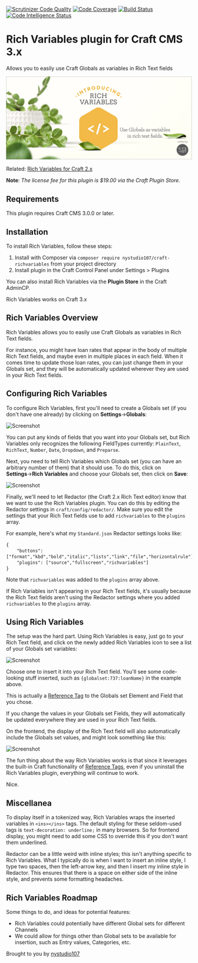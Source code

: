 [![Scrutinizer Code Quality](https://scrutinizer-ci.com/g/nystudio107/craft-richvariables/badges/quality-score.png?b=v1)](https://scrutinizer-ci.com/g/nystudio107/craft-richvariables/?branch=v1) [![Code Coverage](https://scrutinizer-ci.com/g/nystudio107/craft-richvariables/badges/coverage.png?b=v1)](https://scrutinizer-ci.com/g/nystudio107/craft-richvariables/?branch=v1) [![Build Status](https://scrutinizer-ci.com/g/nystudio107/craft-richvariables/badges/build.png?b=v1)](https://scrutinizer-ci.com/g/nystudio107/craft-richvariables/build-status/v1) [![Code Intelligence Status](https://scrutinizer-ci.com/g/nystudio107/craft-richvariables/badges/code-intelligence.svg?b=v1)](https://scrutinizer-ci.com/code-intelligence)

# Rich Variables plugin for Craft CMS 3.x

Allows you to easily use Craft Globals as variables in Rich Text fields

![Screenshot](resources/img/plugin-banner.jpg)

Related: [Rich Variables for Craft 2.x](https://github.com/nystudio107/richvariables)

**Note**: _The license fee for this plugin is $19.00 via the Craft Plugin Store._

## Requirements

This plugin requires Craft CMS 3.0.0 or later.

## Installation

To install Rich Variables, follow these steps:

1. Install with Composer via `composer require nystudio107/craft-richvariables` from your project directory
2. Install plugin in the Craft Control Panel under Settings > Plugins

You can also install Rich Variables via the **Plugin Store** in the Craft AdminCP.

Rich Variables works on Craft 3.x

## Rich Variables Overview

Rich Variables allows you to easily use Craft Globals as variables in Rich Text fields.

For instance, you might have loan rates that appear in the body of multiple Rich Text fields, and maybe even in multiple places in each field. When it comes time to update those loan rates, you can just change them in your Globals set, and they will be automatically updated wherever they are used in your Rich Text fields.

## Configuring Rich Variables

To configure Rich Variables, first you'll need to create a Globals set (if you don't have one already) by clicking on **Settings**→**Globals**:

![Screenshot](resources/screenshots/richvariables01.png)

You can put any kinds of fields that you want into your Globals set, but Rich Variables only recognizes the following FieldTypes currently: `PlainText`, `RichText`, `Number`, `Date`, `Dropdown`, and `Preparse`.

Next, you need to tell Rich Variables which Globals set (you can have an arbitrary number of them) that it should use. To do this, click on **Settings**→**Rich Variables** and choose your Globals set, then click on **Save**:

![Screenshot](resources/screenshots/richvariables02.png)

Finally, we'll need to let Redactor (the Craft 2.x Rich Text editor) know that we want to use the Rich Variables plugin. You can do this by editing the Redactor settings in `craft/config/redactor/`. Make sure you edit the settings that your Rich Text fields use to add `richvariables` to the `plugins` array.

For example, here's what my `Standard.json` Redactor settings looks like:

    {
        "buttons": ["format","kbd","bold","italic","lists","link","file","horizontalrule"],
        "plugins": ["source","fullscreen","richvariables"]
    }

Note that `richvariables` was added to the `plugins` array above.

If Rich Variables isn't appearing in your Rich Text fields, it's usually because the Rich Text fields aren't using the Redactor settings where you added `richvariables` to the `plugins` array.

## Using Rich Variables

The setup was the hard part. Using Rich Variables is easy, just go to your Rich Text field, and click on the newly added Rich Variables icon to see a list of your Globals set variables:

![Screenshot](resources/screenshots/richvariables03.png)

Choose one to insert it into your Rich Text field. You'll see some code-looking stuff inserted, such as `{globalset:737:loanName}` in the example above.

This is actually a [Reference Tag](https://craftcms.com/docs/reference-tags) to the Globals set Element and Field that you chose. 
 
 If you change the values in your Globals set Fields, they will automatically be updated everywhere they are used in your Rich Text fields.

On the frontend, the display of the Rich Text field will also automatically include the Globals set values, and might look something like this:

![Screenshot](resources/screenshots/richvariables05.png)

The fun thing about the way Rich Variables works is that since it leverages the built-in Craft functionality of [Reference Tags](https://craftcms.com/docs/reference-tags), even if you uninstall the Rich Variables plugin, everything will continue to work.

Nice.

## Miscellanea

To display itself in a tokenized way, Rich Variables wraps the inserted variables in `<ins></ins>` tags. The default styling for these seldom-used tags is `text-decoration: underline;` in many browsers. So for frontend display, you might need to add some CSS to override this if you don't want them underlined.

Redactor can be a little weird with inline styles; this isn't anything specific to Rich Variables. What I typically do is when I want to insert an inline style, I type two spaces, then the left-arrow key, and then I insert my inline style in Redactor. This ensures that there is a space on either side of the inline style, and prevents some formatting headaches.

## Rich Variables Roadmap

Some things to do, and ideas for potential features:

* Rich Variables could potentially have different Global sets for different Channels
* We could allow for things other than Global sets to be available for insertion, such as Entry values, Categories, etc.

Brought to you by [nystudio107](https://nystudio107.com)
